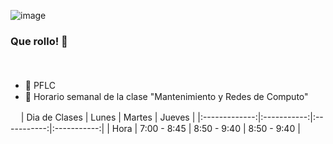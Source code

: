 ![image](https://user-images.githubusercontent.com/99674858/154787957-f672695b-fe35-4889-8484-210977db30a9.png)



### Que rollo! 👋
ㅤ
- 📌 PFLC
ㅤㅤㅤㅤ
ㅤㅤㅤㅤㅤㅤㅤㅤㅤㅤㅤㅤㅤㅤㅤㅤㅤㅤㅤㅤ
- 📅 Horario semanal de la clase "Mantenimiento y Redes de Computo"

ㅤ
| Dia de Clases |    Lunes    |    Martes   |    Jueves   |
|:-------------:|:-----------:|:-----------:|:-----------:|
|     Hora      | 7:00 - 8:45 | 8:50 - 9:40 | 8:50 - 9:40 |
